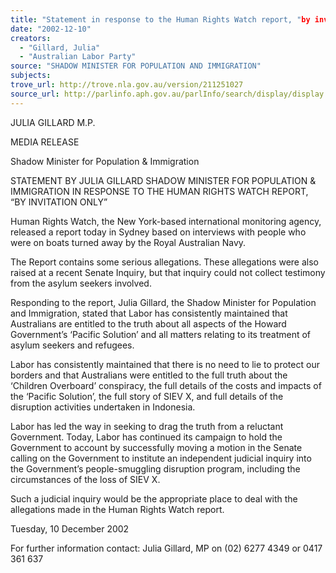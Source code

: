 ```yaml
---
title: "Statement in response to the Human Rights Watch report, "by invitation only""
date: "2002-12-10"
creators:
  - "Gillard, Julia"
  - "Australian Labor Party"
source: "SHADOW MINISTER FOR POPULATION AND IMMIGRATION"
subjects:
trove_url: http://trove.nla.gov.au/version/211251027
source_url: http://parlinfo.aph.gov.au/parlInfo/search/display/display.w3p;query=Id%3A%22media/pressrel/69586%22
---
```


 

 

 

 

 

 JULIA GILLARD M.P.   

 MEDIA RELEASE 

 Shadow Minister for Population & Immigration   

 STATEMENT BY JULIA GILLARD   SHADOW MINISTER FOR POPULATION & IMMIGRATION   IN RESPONSE TO THE HUMAN RIGHTS WATCH REPORT,   “BY INVITATION ONLY”   

 Human Rights Watch, the New York-based international monitoring agency,  released a report today in Sydney based on interviews with people who were on  boats turned away by the Royal Australian Navy.   

 The Report contains some serious allegations.  These allegations were also raised at a  recent Senate Inquiry, but that inquiry could not collect testimony from the asylum  seekers involved.   

 Responding to the report, Julia Gillard, the Shadow Minister for Population and  Immigration, stated that Labor has consistently maintained that Australians are  entitled to the truth about all aspects of the Howard Government’s ‘Pacific Solution’  and all matters relating to its treatment of asylum seekers and refugees. 

 

 Labor has consistently maintained that there is no need to lie to protect our borders  and that Australians were entitled to the full truth about the ‘Children Overboard’  conspiracy, the full details of the costs and impacts of the ‘Pacific Solution’, the full  story of SIEV X, and full details of the disruption activities undertaken in Indonesia. 

 

 Labor has led the way in seeking to drag the truth from a reluctant Government.   Today, Labor has continued its campaign to hold the Government to account by  successfully moving a motion in the Senate calling on the Government to institute an  independent judicial inquiry into the Government’s people-smuggling disruption  program, including the circumstances of the loss of SIEV X.   

 Such a judicial inquiry would be the appropriate place to deal with the allegations  made in the Human Rights Watch report.   

 

 Tuesday, 10 December 2002   

 For further information contact:  Julia Gillard, MP on (02) 6277 4349 or 0417 361 637 

